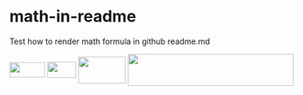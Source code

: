 # math-in-readme
Test how to render math formula in github readme.md

<img src="/tex/ccb175704c18ad5a81177f1274fcd39f.svg?invert_in_darkmode&sanitize=true" align=middle width=63.09925874999999pt height=26.76175259999998pt/>

<img src="/tex/cf29ffad63dddccd8e14636dbf5acb5c.svg?invert_in_darkmode&sanitize=true" align=middle width=50.61359324999999pt height=28.670654099999997pt/>

<img src="/tex/8e77dd8afabc5b5723199c4f55c0cd8f.svg?invert_in_darkmode&sanitize=true" align=middle width=84.47487344999999pt height=47.6716218pt/>

<img src="/tex/1caff69d131a22779bce5ce3fdae582a.svg?invert_in_darkmode&sanitize=true" align=middle width=293.97214935pt height=57.53473439999999pt/>

